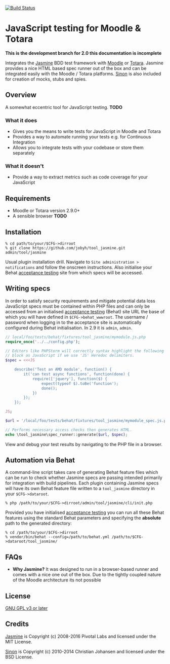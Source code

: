 [![Build Status](https://travis-ci.org/jobyh/tool_jasmine.svg?branch=2.0-development)](https://travis-ci.org/jobyh/tool_jasmine)

# JavaScript testing for Moodle & Totara

**This is the development branch for 2.0 this documentation is incomplete**

Integrates the [Jasmine](https://github.com/jasmine/jasmine) BDD test framework with [Moodle](https://moodle.org/) or [Totara](https://www.totaralms.com/). Jasmine provides a nice HTML based spec runner out of the box and can be integrated easily with the Moodle / Totara platforms. [Sinon](http://sinonjs.org/) is also included for creation of mocks, stubs and spies.

## Overview
A somewhat eccentric tool for JavaScript testing. **TODO**

### What it does
- Gives you the means to write tests for JavaScript in Moodle and Totara
- Provides a way to automate running your tests e.g. for Continuous Integration
- Allows you to integrate tests with your codebase or store them separately

### What it doesn't
- Provide a way to extract metrics such as code coverage for your JavaScript

## Requirements
- Moodle or Totara version 2.9.0+
- A sensible browser **TODO**

## Installation

```
% cd path/to/your/$CFG->dirroot
% git clone https://github.com/jobyh/tool_jasmine.git admin/tool/jasmine
```

Usual plugin installation drill. Navigate to `Site administration > notifications` and follow the onscreen instructions. Also initialise your Behat [acceptance testing](https://docs.moodle.org/dev/Running_acceptance_test) site from which specs will be accessed.

## Writing specs

In order to satisfy security requirements and mitigate potential data loss JavaScript specs must be contained within PHP files and can only be accessed from an initialised [acceptance testing](https://docs.moodle.org/dev/Running_acceptance_test) (Behat) site URL the base of which you will have defined in `$CFG->behat_wwwroot`. The username / password when logging in to the acceptance site is automatically configured during Behat initialisation. In 2.9 it is `admin`, `admin`.

```php
// local/foo/tests/behat/fixtures/tool_jasmine/mymodule.js.php
require_once('../../config.php');

// Editors like PHPStorm will correctly syntax highlight the following
// block as JavaScript if we use 'JS' Heredoc delimiters.
$spec = <<<JS

    describe('Test an AMD module', function() {
        it('can test async functions', function(done) {
            require(['jquery'], function($) {
                expect(typeof $).toBe('function');
                done();
            })
        });
    });

JS;

$url = '/local/foo/tests/behat/fixtures/tool_jasmine/mymodule_spec.js.php';

// Performs necessary access checks then generates HTML.
echo \tool_jasmine\spec_runner::generate($url, $spec);
```

View and debug your test results by navigating to the PHP file in a browser.

## Automation via Behat

A command-line script takes care of generating Behat feature files which can be run to check whether Jasmine specs are passing intended primarily for integration with build pipelines. Each plugin containing Jasmine specs will have its own Behat feature file written to a `tool_jasmine` directory in your `$CFG->dataroot`.

```
% php /path/to/your/$CFG->dirroot/admin/tool/jasmine/cli/init.php
```

Provided you have initialised [acceptance testing](https://docs.moodle.org/dev/Running_acceptance_test) you can run all these Behat features using the standard Behat parameters and specifying the **absolute** path to the generated directory:

```
% cd /path/to/your/$CFG->dirroot
% vendor/bin/behat --config=/path/to/behat.yml /path/to/$CFG->dataroot/tool_jasmine/
```

## FAQs
- **Why Jasmine?** It was designed to run in a browser-based runner and comes with a nice one out of the box. Due to the tightly coupled nature of the Moodle architecture its not possible

## License
[GNU GPL v3 or later](http://www.gnu.org/copyleft/gpl.html)

## Credits
[Jasmine](https://github.com/jasmine/jasmine) is Copyright (c) 2008-2016 Pivotal Labs and licensed under the MIT License.

[Sinon](http://sinonjs.org/) is Copyright (c) 2010-2014 Christian Johansen and licensed under the BSD License.

